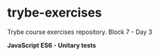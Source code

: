 # trybe-exercises
Trybe course exercises repository.
Block 7 - Day 3

**JavaScript ES6 - Unitary tests**